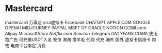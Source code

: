 # Mastercard
mastercard 万事达  visa虚拟卡 Facebook  CHATGPT APPLE.COM GOOGLE OPENAI  MIDJOURNEY PAYPAL  MSFT OF  ORACLE NOTION CCBill.com  Alipay  Microsoft*Store Netflix.com Amazon Telegram ONLYFANS.COM*A  使用 跑广告 可充值USDT入金 充值 海淘 撸羊毛 代购 代充 海外 国外 虚拟卡信用卡 购物 电商平台绑定 消费
